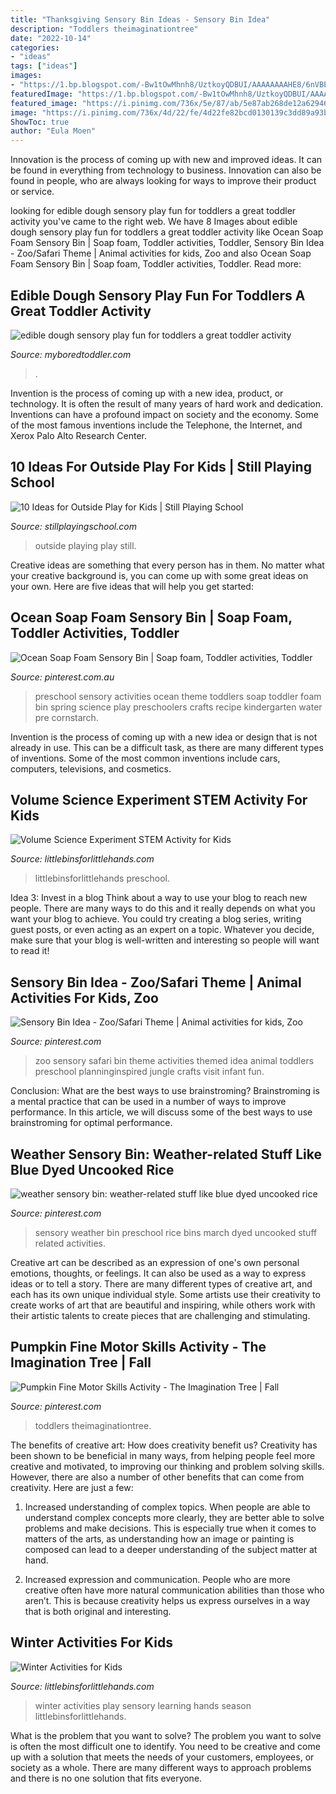 ```yaml
---
title: "Thanksgiving Sensory Bin Ideas - Sensory Bin Idea"
description: "Toddlers theimaginationtree"
date: "2022-10-14"
categories:
- "ideas"
tags: ["ideas"]
images:
- "https://1.bp.blogspot.com/-Bw1tOwMhnh8/UztkoyQDBUI/AAAAAAAAHE8/6nVBE-m2k10/w1200-h630-p-k-no-nu/outside-play-ideas-kids.jpg"
featuredImage: "https://1.bp.blogspot.com/-Bw1tOwMhnh8/UztkoyQDBUI/AAAAAAAAHE8/6nVBE-m2k10/w1200-h630-p-k-no-nu/outside-play-ideas-kids.jpg"
featured_image: "https://i.pinimg.com/736x/5e/87/ab/5e87ab268de12a6294625244f15846fb--sensory-bins-sensory-activities.jpg"
image: "https://i.pinimg.com/736x/4d/22/fe/4d22fe82bcd0130139c3dd89a93b145d.jpg"
ShowToc: true
author: "Eula Moen"
---
```



Innovation is the process of coming up with new and improved ideas. It can be found in everything from technology to business. Innovation can also be found in people, who are always looking for ways to improve their product or service.

	

		
looking for edible dough sensory play fun for toddlers a great toddler activity you've came to the right web. We have 8 Images about edible dough sensory play fun for toddlers a great toddler activity like Ocean Soap Foam Sensory Bin | Soap foam, Toddler activities, Toddler, Sensory Bin Idea - Zoo/Safari Theme | Animal activities for kids, Zoo and also Ocean Soap Foam Sensory Bin | Soap foam, Toddler activities, Toddler. Read more:
		
    
## Edible Dough Sensory Play Fun For Toddlers A Great Toddler Activity

<img loading=lazy src="https://myboredtoddler.com/wp-content/uploads/2020/07/unnamed-scaled.jpg" onerror="this.onerror=null;this.src='https://tse3.mm.bing.net/th?id=OIP.Aqd4OJ7Q1xmS75QMbgY2awHaJ4&amp;pid=15.1';" alt="edible dough sensory play fun for toddlers a great toddler activity">

_Source: myboredtoddler.com_

>. 

	

Invention is the process of coming up with a new idea, product, or technology. It is often the result of many years of hard work and dedication. Inventions can have a profound impact on society and the economy. Some of the most famous inventions include the Telephone, the Internet, and Xerox Palo Alto Research Center.

    
## 10 Ideas For Outside Play For Kids | Still Playing School

<img loading=lazy src="https://1.bp.blogspot.com/-Bw1tOwMhnh8/UztkoyQDBUI/AAAAAAAAHE8/6nVBE-m2k10/w1200-h630-p-k-no-nu/outside-play-ideas-kids.jpg" onerror="this.onerror=null;this.src='https://tse2.mm.bing.net/th?id=OIP.zqxgiYLDOAzXb4KP02e-EgHaD4&amp;pid=15.1';" alt="10 Ideas for Outside Play for Kids | Still Playing School">

_Source: stillplayingschool.com_

>outside playing play still. 

	

Creative ideas are something that every person has in them. No matter what your creative background is, you can come up with some great ideas on your own. Here are five ideas that will help you get started: 

    
## Ocean Soap Foam Sensory Bin | Soap Foam, Toddler Activities, Toddler

<img loading=lazy src="https://i.pinimg.com/736x/05/91/a8/0591a8fdeed080f2143dcf132abf6434.jpg" onerror="this.onerror=null;this.src='https://tse1.mm.bing.net/th?id=OIP.kZ1qRkSzy0Jkk-EoSY-MEwHaNK&amp;pid=15.1';" alt="Ocean Soap Foam Sensory Bin | Soap foam, Toddler activities, Toddler">

_Source: pinterest.com.au_

>preschool sensory activities ocean theme toddlers soap toddler foam bin spring science play preschoolers crafts recipe kindergarten water pre cornstarch. 

	

Invention is the process of coming up with a new idea or design that is not already in use. This can be a difficult task, as there are many different types of inventions. Some of the most common inventions include cars, computers, televisions, and cosmetics.

    
## Volume Science Experiment STEM Activity For Kids

<img loading=lazy src="https://littlebinsforlittlehands.com/wp-content/uploads/2015/01/Exploring-Volume-Science-Activity-Math-Play-STEM-for-Kids.jpg" onerror="this.onerror=null;this.src='https://tse4.mm.bing.net/th?id=OIP.7X_FJ3550yUaEZLXe_pihQHaMt&amp;pid=15.1';" alt="Volume Science Experiment STEM Activity for Kids">

_Source: littlebinsforlittlehands.com_

>littlebinsforlittlehands preschool. 

	

Idea 3: Invest in a blog
Think about a way to use your blog to reach new people. There are many ways to do this and it really depends on what you want your blog to achieve. You could try creating a blog series, writing guest posts, or even acting as an expert on a topic. Whatever you decide, make sure that your blog is well-written and interesting so people will want to read it!

    
## Sensory Bin Idea - Zoo/Safari Theme | Animal Activities For Kids, Zoo

<img loading=lazy src="https://i.pinimg.com/736x/4d/22/fe/4d22fe82bcd0130139c3dd89a93b145d.jpg" onerror="this.onerror=null;this.src='https://tse3.mm.bing.net/th?id=OIP.vfcwQJZVG4ZNh9v6bLCeNgHaLH&amp;pid=15.1';" alt="Sensory Bin Idea - Zoo/Safari Theme | Animal activities for kids, Zoo">

_Source: pinterest.com_

>zoo sensory safari bin theme activities themed idea animal toddlers preschool planninginspired jungle crafts visit infant fun. 

	

Conclusion: What are the best ways to use brainstroming?
Brainstroming is a mental practice that can be used in a number of ways to improve performance. In this article, we will discuss some of the best ways to use brainstroming for optimal performance.

    
## Weather Sensory Bin: Weather-related Stuff Like Blue Dyed Uncooked Rice

<img loading=lazy src="https://i.pinimg.com/736x/5e/87/ab/5e87ab268de12a6294625244f15846fb--sensory-bins-sensory-activities.jpg" onerror="this.onerror=null;this.src='https://tse2.mm.bing.net/th?id=OIP.OrTYf1fBk8POcX8qUQYovwHaE6&amp;pid=15.1';" alt="weather sensory bin: weather-related stuff like blue dyed uncooked rice">

_Source: pinterest.com_

>sensory weather bin preschool rice bins march dyed uncooked stuff related activities. 

	

Creative art can be described as an expression of one's own personal emotions, thoughts, or feelings. It can also be used as a way to express ideas or to tell a story. There are many different types of creative art, and each has its own unique individual style. Some artists use their creativity to create works of art that are beautiful and inspiring, while others work with their artistic talents to create pieces that are challenging and stimulating.

    
## Pumpkin Fine Motor Skills Activity - The Imagination Tree | Fall

<img loading=lazy src="https://i.pinimg.com/736x/d3/81/10/d38110c83dae6aae36f597853dc96772.jpg" onerror="this.onerror=null;this.src='https://tse3.mm.bing.net/th?id=OIP.yiH6gnp79vh6aGv-oepV7gHaLG&amp;pid=15.1';" alt="Pumpkin Fine Motor Skills Activity - The Imagination Tree | Fall">

_Source: pinterest.com_

>toddlers theimaginationtree. 

	

The benefits of creative art: How does creativity benefit us?
Creativity has been shown to be beneficial in many ways, from helping people feel more creative and motivated, to improving our thinking and problem solving skills. However, there are also a number of other benefits that can come from creativity. Here are just a few: 
1. Increased understanding of complex topics. When people are able to understand complex concepts more clearly, they are better able to solve problems and make decisions. This is especially true when it comes to matters of the arts, as understanding how an image or painting is composed can lead to a deeper understanding of the subject matter at hand. 

2. Increased expression and communication. People who are more creative often have more natural communication abilities than those who aren’t. This is because creativity helps us express ourselves in a way that is both original and interesting.

    
## Winter Activities For Kids

<img loading=lazy src="http://littlebinsforlittlehands.com/wp-content/uploads/2014/11/Winter-Activities-For-Kids-Hands-On-Play-and-Learning-768x1024.jpg" onerror="this.onerror=null;this.src='https://tse2.mm.bing.net/th?id=OIP.mk-NLb_kwtKA9NOGKly4MAHaJ4&amp;pid=15.1';" alt="Winter Activities for Kids">

_Source: littlebinsforlittlehands.com_

>winter activities play sensory learning hands season littlebinsforlittlehands. 

	

What is the problem that you want to solve?
The problem you want to solve is often the most difficult one to identify. You need to be creative and come up with a solution that meets the needs of your customers, employees, or society as a whole. There are many different ways to approach problems and there is no one solution that fits everyone.

